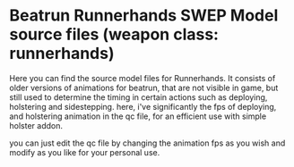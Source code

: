 # Beatrun Runnerhands SWEP Model source files (weapon class: runnerhands)

Here you can find the source model files for Runnerhands. It consists of older versions of animations for beatrun, that are not visible in game, but still used to determine the timing in certain actions such as deploying, holstering and sidestepping. here, i've significantly the fps of deploying, and holstering animation in the qc file, for an efficient use with simple holster addon.


you can just edit the qc file by changing the animation fps as you wish and modify as you like for your personal use.